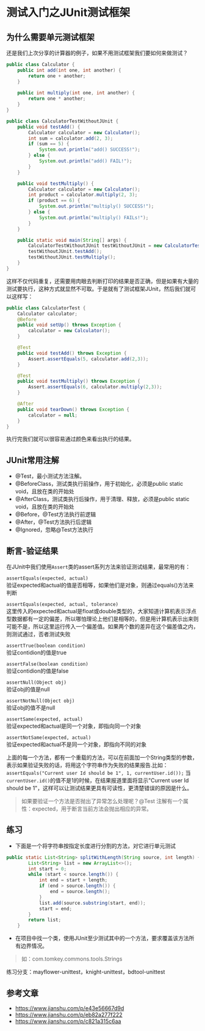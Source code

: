 # 测试入门之JUnit测试框架
## 为什么需要单元测试框架
还是我们上次分享的计算器的例子，如果不用测试框架我们要如何来做测试？

```java
public class Calculator {
    public int add(int one, int another) {
        return one + another;
    }
    
    public int multiply(int one, int another) {
        return one * another;
    }
}
```

```java
public class CalculatorTestWithoutJUnit {
    public void testAdd() {
        Calculator calculator = new Calculator();
        int sum = calculator.add(2, 3);
        if (sum == 5) {
            System.out.println("add() SUCCESS!");
        } else {
            System.out.println("add() FAIL!");
        }
    }

    public void testMultiply() {
        Calculator calculator = new Calculator();
        int product = calculator.multiply(2, 3);
        if (product == 6) {
            System.out.println("multiply() SUCCESS!");
        } else {
            System.out.println("multiply() FAILs!");
        }
    }

    public static void main(String[] args) {
        CalculatorTestWithoutJUnit testWithoutJUnit = new CalculatorTestWithoutJUnit();
        testWithoutJUnit.testAdd();
        testWithoutJUnit.testMultiply();
    }
}
```
这样不仅代码重复，还需要用肉眼去判断打印的结果是否正确，但是如果有大量的测试要执行，这种方式就显然不可取。于是就有了测试框架JUnit，然后我们就可以这样写：

```java
public class CalculatorTest {
    Calculator calculator;
    @Before
    public void setUp() throws Exception {
        calculator = new Calculator();
    }

    @Test
    public void testAdd() throws Exception {
        Assert.assertEquals(5, calculator.add(2,3));
    }

    @Test
    public void testMultiply() throws Exception {
        Assert.assertEquals(6, calculator.multiply(2,3));
    }

    @After
    public void tearDown() throws Exception {
        calculator = null;
    }
}
```
执行完我们就可以很容易通过颜色来看出执行的结果。
## JUnit常用注解
* @Test，最小测试方法注解。
* @BeforeClass，测试类执行前操作，用于初始化，必须是public static void，且放在类的开始处
* @AfterClass，测试类执行后操作，用于清理、释放，必须是public static void，且放在类的开始处
* @Before，@Test方法执行前逻辑
* @After，@Test方法执行后逻辑
* @Ignored，忽略@Test方法执行

## 断言-验证结果
在JUnit中我们使用`Assert`类的assert系列方法来验证测试结果，最常用的有：


`assertEquals(expected, actual)`  
验证expected和actual的值是否相等，如果他们是对象，则通过equals()方法来判断

`assertEquals(expected, actual, tolerance)`  
这里传入的expected和actual是float或double类型的，大家知道计算机表示浮点型数据都有一定的偏差，所以哪怕理论上他们是相等的，但是用计算机表示出来则可能不是，所以这里运行传入一个偏差值。如果两个数的差异在这个偏差值之内，则测试通过，否者测试失败

`assertTrue(boolean condition)`   
 验证contidion的值是true

`assertFalse(boolean condition)`   
 验证contidion的值是false

`assertNull(Object obj)`   
 验证obj的值是null

`assertNotNull(Object obj)`   
 验证obj的值不是null

`assertSame(expected, actual)`  
 验证expected和actual是同一个对象，即指向同一个对象

`assertNotSame(expected, actual)`  
 验证expected和actual不是同一个对象，即指向不同的对象


上面的每一个方法，都有一个重载的方法，可以在前面加一个String类型的参数，表示如果验证失败的话，将用这个字符串作为失败的结果报告.比如：`assertEquals("Current user Id should be 1", 1, currentUser.id());` 
当`currentUser.id()`的值不是1的时候，在结果报道里面将显示"Current user Id should be 1"，这样可以让测试结果更具有可读性，更清楚错误的原因是什么。

> 如果要验证一个方法是否抛出了异常怎么处理呢？@Test 注解有一个属性：expected，用于断言当前方法会抛出相应的异常。


## 练习
* 下面是一个将字符串按指定长度进行分割的方法，对它进行单元测试

```java
public static List<String> splitWithLength(String source, int length) {
        List<String> list = new ArrayList<>();
        int start = 0;
        while (start < source.length()) {
            int end = start + length;
            if (end > source.length()) {
                end = source.length();
            }
            list.add(source.substring(start, end));
            start = end;
        }
        return list;
    }
```

* 在项目中找一个类，使用JUnit至少测试其中的一个方法，要求覆盖该方法所有边界情况。

> 如：com.tomkey.commons.tools.Strings

练习分支：mayflower-unittest，knight-unittest，bdtool-unittest

## 参考文章
* https://www.jianshu.com/p/e43e56667d9d
* https://www.jianshu.com/p/eb82a277f222
* https://www.jianshu.com/p/c821a315c6aa
